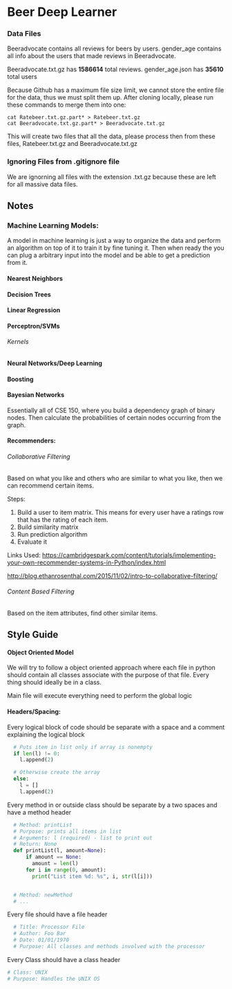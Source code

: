 # Beer Deep Learner


### Data Files

Beeradvocate contains all reviews for beers by users.
gender_age contains all info about the users that made reviews in Beeradvocate.

Beeradvocate.txt.gz has **1586614** total reviews. gender_age.json has **35610** total users

Because Github has a maximum file size limit, we cannot store the entire file for the data, thus we must split them up.
After cloning locally, please run these commands to merge them into one:
```
cat Ratebeer.txt.gz.part* > Ratebeer.txt.gz
cat Beeradvocate.txt.gz.part* > Beeradvocate.txt.gz
```

This will create two files that all the data, please process then from these files, Ratebeer.txt.gz and Beeradvocate.txt.gz

### Ignoring Files from .gitignore file

We are ignorning all files with the extension .txt.gz because these are left for all massive data files.

## Notes

### Machine Learning Models:

A model in machine learning is just a way to organize the data and perform an algorithm on top of it to train it by fine tuning it. Then when ready the you can plug a arbitrary input into the model and be able to get a prediction from it.

#### Nearest Neighbors

#### Decision Trees

#### Linear Regression

#### Perceptron/SVMs
###### Kernels

#### Neural Networks/Deep Learning

#### Boosting

#### Bayesian Networks
Essentially all of CSE 150, where you build a dependency graph of binary nodes. Then calculate the probabilities of certain nodes occurring from the graph.

#### Recommenders:
###### Collaborative Filtering
Based on what you like and others who are similar to what you like, then we can recommend
certain items.

Steps:

1. Build a user to item matrix. This means for every user have a ratings row that has the rating of each item.
2. Build similarity matrix
3. Run prediction algorithm
4. Evaluate it

Links Used:
https://cambridgespark.com/content/tutorials/implementing-your-own-recommender-systems-in-Python/index.html

http://blog.ethanrosenthal.com/2015/11/02/intro-to-collaborative-filtering/

###### Content Based Filtering
Based on the item attributes, find other similar items.

## Style Guide

#### Object Oriented Model
  We will try to follow a object oriented approach where each file in python should contain all classes
  associate with the purpose of that file. Every thing should ideally be in a class.

  Main file will execute everything need to perform the global logic

#### Headers/Spacing:
  Every logical block of code should be separate with a space and a comment explaining the logical block
  ```python
    # Puts item in list only if array is nonempty
    if len(l) != 0:
      l.append(2)

    # Otherwise create the array
    else:
      l = []
      l.append(2)
  ```

  Every method in or outside class should be separate by a two spaces and have a method header
  ```python
    # Method: printList
    # Purpose: prints all items in list
    # Arguments: l (required) - list to print out
    # Return: None
    def printList(l, amount=None):
        if amount == None:
          amount = len(l)
        for i in range(0, amount):
          print("List item %d: %s", i, str(l[i]))


    # Method: newMethod
    # ...
  ```

  Every file should have a file header
  ```python
    # Title: Processor File
    # Author: Foo Bar
    # Date: 01/01/1970
    # Purpose: All classes and methods involved with the processor
  ```

  Every Class should have a class header
  ```python
  # Class: UNIX
  # Purpose: Handles the UNIX OS  
  ```
